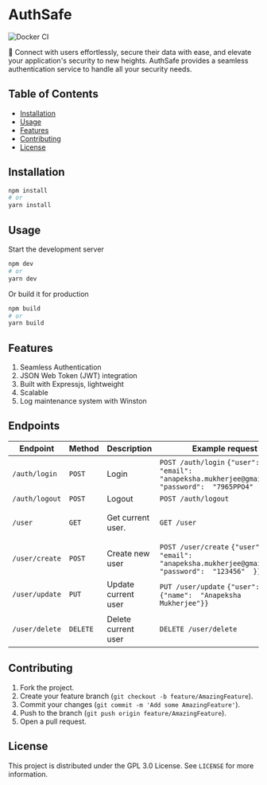 # AuthSafe

![Docker CI](https://github.com/anapeksha/authsafe/actions/workflows/docker-integration.yml/badge.svg?branch=main)

🚀 Connect with users effortlessly, secure their data with ease, and elevate your application's security to new heights. AuthSafe provides a seamless authentication service to handle all your security needs.

## Table of Contents

- [Installation](#installation)
- [Usage](#usage)
- [Features](#features)
- [Contributing](#contributing)
- [License](#license)

## Installation

```bash
npm install
# or
yarn install
```

## Usage

Start the development server

```bash
npm dev
# or
yarn dev
```

Or build it for production

```bash
npm build
# or
yarn build
```

## Features

1. Seamless Authentication
2. JSON Web Token (JWT) integration
3. Built with Expressjs, lightweight
4. Scalable
5. Log maintenance system with Winston

## Endpoints

| Endpoint       | Method   | Description         | Example request                                                                                           | Example response                                                                                                           |
| -------------- | -------- | ------------------- | --------------------------------------------------------------------------------------------------------- | -------------------------------------------------------------------------------------------------------------------------- |
| `/auth/login`  | `POST`   | Login               | `POST /auth/login` `{"user":  {  "email":  "anapeksha.mukherjee@gmail.com",  "password":  "7965PPO4"  }}` | `{"message":"Logged in"}`                                                                                                  |
| `/auth/logout` | `POST`   | Logout              | `POST /auth/logout`                                                                                       | `{"message":"Logged out"}`                                                                                                 |
| `/user`        | `GET`    | Get current user.   | `GET /user`                                                                                               | `{"id":"e53c4e44-65f5-4aa7-9cc3-758ac82be182","name":"Anapeksha Mukherjee","email":  "anapeksha.mukherjee@gmail.com"}`     |
| `/user/create` | `POST`   | Create new user     | `POST /user/create` `{"user":  {  "email":  "anapeksha.mukherjee@gmail.com",  "password":  "123456"  }}`  | `{"user":  {  "email":  "anapeksha.mukherjee@gmail.com",  "password":  "7965PPO4"  }}`                                     |
| `/user/update` | `PUT`    | Update current user | `PUT /user/update` `{"user":  {"name":  "Anapeksha Mukherjee"}}`                                          | `{"id": "e53c4e44-65f5-4aa7-9cc3-758ac82be182", "name": "Anapeksha Mukherjee", "email":  "anapeksha.mukherjee@gmail.com"}` |
| `/user/delete` | `DELETE` | Delete current user | `DELETE /user/delete`                                                                                     | `{"id": "e53c4e44-65f5-4aa7-9cc3-758ac82be182", "name": "Anapeksha Mukherjee", "email":  "anapeksha.mukherjee@gmail.com"}` |

## Contributing

1. Fork the project.
2. Create your feature branch (`git checkout -b feature/AmazingFeature`).
3. Commit your changes (`git commit -m 'Add some AmazingFeature'`).
4. Push to the branch (`git push origin feature/AmazingFeature`).
5. Open a pull request.

## License

This project is distributed under the GPL 3.0 License. See `LICENSE` for more information.

